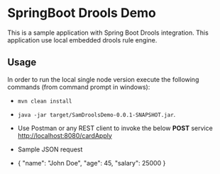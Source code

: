 # SpringBoot Drools Demo
This is a sample application with Spring Boot Drools integration. This application use local embedded drools rule engine.

## Usage
In order to run the local single node version execute the following commands (from command prompt in windows): 
* `mvn clean install`
* `java -jar target/SamDroolsDemo-0.0.1-SNAPSHOT.jar`.

* Use Postman or any REST client to invoke the below **POST** service
 [http://localhost:8080/cardApply](http://localhost:8080/cardApply)
* Sample JSON request
* {
      "name": "John Doe",
      "age": 45,
      "salary": 25000
  }